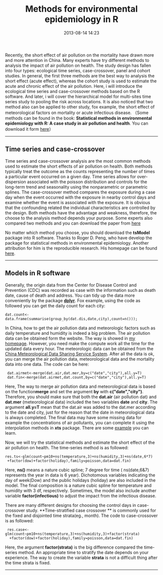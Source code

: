 ﻿---
layout: post
title: "Methods for environmental epidemiology in R"
date: 2013-08-14 14:23
comments: true
categories: 
- R
tags:
- Time series
- Environmental Epidemiology
---


Recently, the short effect of air pollution on the mortality have drawn more and more attention in China. Many experts have try different methods to analysis the impact of air pollution on health. The study design has fallen into four types: ecological time series, case-crossover, panel and cohort studies. In general, the first three methods are the best way to analysis the short effect (acute effect), whereas the cohort study is used to estimate the acute and chronic effect of the air pollution. Here, i will introduce the ecological time series and case-crossover methods based on the R software. And later, i will cover the hierarchical model for multi-sites time series study to pooling the risk across locations. It is also noticed that two method also can be applied to other study, fox example, the short effect of meteorological factors on mortality or acute infectious disease. 
（Some methods can be found in the book: ****Statistical methods in environmental epidemiology with R: A case study in air pollution and health****. You can download it form [here](http://bbs.pinggu.org/thread-710855-1-1.html)）

-------------------------------
## Time series and case-crossover

 Time series and case-crossover analysis are the most common methods used to estimate the short effects of air pollution on health. Both methods typically treat the outcome as the counts representing the number of times a particular event occurred on a given day. Time series allows for over-dispersion  associated with the poisson distribution and controls for the long-term trend and seasonality using the nonparametric or parametric splines. The case-crossover method compares the exposure during a case day when the event occurred with the exposure in nearby control days and examine whether the event is associated with the exposure. It is obvious that the confounding related the individual characteristics are controlled by the design. Both methods have the advantage and weakness, therefore, the choose to the analysis method depends your purpose. Some experts also compared two methods and you can download the paper from [here](http://www.sciencedirect.com/science/article/pii/S0048969710010983)
 
 No matter which method you choose, you should download the **tsModel** package into R software. Thanks to Roger D. Peng, who have develop the package for statistical methods in environmental epidemiology. Another attribution for him is the reproducible research. His homepage can be found [here](http://www.biostat.jhsph.edu/~rpeng/). 

---------------------
## Models in R software ##

  Generally, the origin data from the Center for Disease Control and Prevention (CDC) was recorded as case with the information such as death date, cause of death and address. You can tidy up the data more conveniently by the package [**dplyr**](http://cran.r-project.org/web/packages/dplyr/index.html). Fox example, using the code as followed you can get the daily count for each city:

    dat.count<-data.frame(summarise(group_by(dat.dis,date,city),count=n()));

  In China, how to get the air pollution data and meteorologic factors such as daily temperature and humidity is indeed a big problem. The air pollution data can be obtained form the website. The way is showed in [my homepage](http://spatial-r.github.io/en/2014/06/How-to-get-air-quality-data-from-website/). However, you need make the compute work all the time for the updated data every hour. The meteorologic data can be obtained from the [China Meteorological Data Sharing Service System](http://cdc.cma.gov.cn/home.do). After all the data is ok, you can merge the air pollution data, meteorological data and the mortality data into one data. The code can be here:
     
     dat.airmet<-merge(dat.air,dat.mer,by=c("date","city"),all.y=T)
     dat.fin<-merge(dat.airmet,dat.count,by=c("date","city"),all.y=T)

  Here, The way to merge air pollution data and meteorological data is based on the function**merge** and set the argument **by** with **c("date","city")**. Therefore, you should make sure that both the **dat.air** (air pollution dat) and **dat.mer** (meteorological data) included the two variables **date** and **city**. The argument **all.y=T** mean that the dat.air was added to the dat.mer according to the date and city, just for the reason that the date in meteorological data is always completed. The final data may have some missing data for example the concentrations of air pollutants, you can complete it using the interpolation methods in **xts** package. There are some [example](http://cos.name/cn/topic/129915/) you can learn.

  Now, we will try the statistical methods and estimate the short effect of the air pollution on health. The time-series method is as followed:
 
    res.ts<-glm(count~pm10+ns(temperature,3)+ns(humidity,3)+ns(date,6*7)  
     +factor(dow)+factor(holiday),family=poisson,data=dat.fin)   
    

  Here, **ns()** means a nature cubic spline; 7 degree for time ( ns(date,6&7) represents the year in data is 6 year). Dichotomous variables indicating the day of week(Dow) and the public holidays (holiday) are also included in the model. The final composition is a nature cubic spline for temperature and humidity with 3 df, respectively. Sometimes, the model also include another variable **factor(infectious)** to adjust the impact from the infectious disease. 

  There are many different designs for choosing the control days in case-crossover study. **Time-stratified case crossover ** is commonly used for the fixed and disjointed time strata(eg., month). The code to case-crossover is as followed:
       
     res.case<-glm(count~pm10+ns(temperature,3)+ns(humidity,3)+factor(strata)  
      +factor(dow)+factor(holiday),family=poisson,data=dat.fin)

  Here, the argument **factor(strata)** is the big difference compared the time-series method. 
  An appropriate time to stratify the date depends on your experience. The way to create the variable **strata** is not a difficult thing after the time strata is fixed.    
  
  --------------------------------------------------------------------